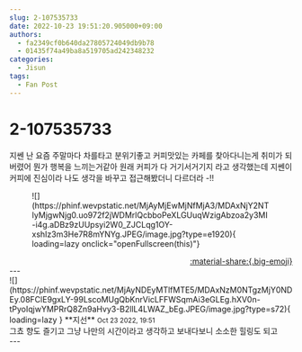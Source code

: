 ```yaml
---
slug: 2-107535733
date: 2022-10-23 19:51:20.905000+09:00
authors:
  - fa2349cf0b640da27805724049db9b78
  - 01435f74a49ba8a519705ad242348232
categories:
  - Jisun
tags:
  - Fan Post
---
```


# 2-107535733

<div class="post-container" markdown="1">
<div class="content-container md-sidebar__scrollwrap" markdown="1">

지쎈 난 요즘 주말마다 차를타고 분위기좋고 커피맛있는 카페를 찾아다니는게 취미가 되버렸어 뭔가 행복을 느끼는거같아 원래 커피가 다 거기서거기지 라고 생각했는데 지쎈이 커피에 진심이라 나도 생각을 바꾸고 접근해봤더니 다르더라 -!! <br>
<figure markdown="1">
![](https://phinf.wevpstatic.net/MjAyMjEwMjNfMjA3/MDAxNjY2NTIyMjgwNjg0.uo972f2jWDMrlQcbboPeXLGUuqWzigAbzoa2y3MI-i4g.aDBz9zUUpsyi2W0_ZJCLqg1OY-xshIz3m3He7R8mYNYg.JPEG/image.jpg?type=e1920){ loading=lazy onclick="openFullscreen(this)"}
</figure>


</div>
</div>

<div style="text-align: right;" markdown="1">
<a href="https://weverse.io/fromis9/fanpost/2-107535733" style="text-align: right;">:material-share:{.big-emoji}</a>
</div>
---

<div class="comments-container md-sidebar__scrollwrap" markdown="1">
<div class="comment" markdown="1">
<div class='id-container' markdown="1">
![](https://phinf.wevpstatic.net/MjAyNDEyMTlfMTE5/MDAxNzM0NTgzMjY0NDEy.08FClE9gxLY-99LscoMUgQbKnrVicLFFWSqmAi3eGLEg.hXV0n-tPyoIqjwYMPRrQ8Zn9aHvy3-B2llL4LWAZ_bEg.JPEG/image.jpg?type=s72){ loading=lazy }
**<span class="artist">지선</span>** <small>Oct 23 2022, 19:51</small><br>
</div>
<div class='comment-body' markdown="1">
그쵸 향도 즐기고 그냥 나만의 시간이라고 생각하고 보내다보니 소소한 힐링도 되고
</div>
</div>
</div>
---
